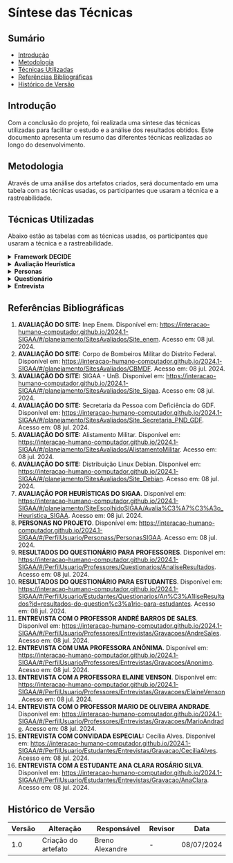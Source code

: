 # Síntese das Técnicas


## Sumário

- [Introdução](#Introdução)
- [Metodologia](#Metodologia)
- [Técnicas Utilizadas](#Técnicas-Utilizadas)
- [Referências Bibliográficas](#Referências-Bibliográficas)
- [Histórico de Versão](#Histórico-de-Versão)


## Introdução

Com a conclusão do projeto, foi realizada uma síntese das técnicas utilizadas para facilitar o estudo e a análise dos resultados obtidos. Este documento apresenta um resumo das diferentes técnicas realizadas ao longo do desenvolvimento.


## Metodologia

Através de uma análise dos artefatos criados, será documentado em uma tabela com as técnicas usadas, os participantes que usaram a técnica e a rastreabilidade.


## Técnicas Utilizadas

Abaixo estão as tabelas com as técnicas usadas, os participantes que usaram a técnica e a rastreabilidade.

<details>

<summary><b>Framework DECIDE</b></summary>
<br>
<center>

<b>Tabela 1:</b> Técnica utilizada no projeto: Framework DECIDE.

| Participantes | Rastreabilidade |
| - | - |
| Breno Alexandre | [Avaliação do site: Inep Enem](/planejamento/SitesAvaliados/Site_enem) |
| Bruno Araújo | [Avaliação do site: Corpo de Bombeiros Militar do Distrito Federal](/planejamento/SitesAvaliados/CBMDF) |
| Iago Passaglia | [Avaliação do site: SIGAA - UnB](/planejamento/SitesAvaliados/Site_Sigaa) |
| Larissa Stéfane | [Avaliação do site: Secretaria da Pessoa com Deficiência do GDF](/planejamento/SitesAvaliados/Site_Secretaria_PND_GDF) |
| Luana Medeiros | [Avaliação do site: Alistamento Militar](/planejamento/SitesAvaliados/AlistamentoMilitar) |
| Pedro Izarias | [Avaliação do site: Distribuição Linux Debian](/planejamento/SitesAvaliados/Site_Debian) |

<b>Autor:</b> <a href="https://github.com/brenoalexandre0/">Breno Alexandre</a>.

</center>

</details>


<details>

<summary><b>Avaliação Heurística</b></summary>
<br>
<center>

<b>Tabela 2:</b> Técnica utilizada no projeto: Avaliação Heurística.

| Participantes | Rastreabilidade |
| - | - |
| Larissa Stéfane | [Avaliação por Heurísticas do SIGAA](/planejamento/SiteEscolhidoSIGAA/Avaliação_Heuristica_SIGAA) |

<b>Autor:</b> <a href="https://github.com/brenoalexandre0/">Breno Alexandre</a>.

</center>

</details>


<details>

<summary><b>Personas</b></summary>
<br>
<center>

<b>Tabela 3:</b> Técnica utilizada no projeto: Personas.

| Participantes | Rastreabilidade |
| - | - |
| Bruno, Larissa e Pedro | [Personas no Projeto](/PerfilUsuario/Personass/PersonasSIGAA) |

<b>Autor:</b> <a href="https://github.com/brenoalexandre0/">Breno Alexandre</a>.

</center>

</details>


<details>

<summary><b>Questionário</b></summary>
<br>
<center>

<b>Tabela 4:</b> Técnica utilizada no projeto: Questionário.

| Participantes | Rastreabilidade |
| - | - |
| Larissa Stéfane | [Resultados do questionário para Professores](/PerfilUsuario/Professores/Questionarios/AnaliseResultados) |
| Breno, Bruno, Iago, Larissa, Luana e Pedro | [Resultados do questionário para estudantes](/PerfilUsuario/Estudantes/Questionarios/AnáliseResultados) |

<b>Autor:</b> <a href="https://github.com/brenoalexandre0/">Breno Alexandre</a>.

</center>

</details>


<details>

<summary><b>Entrevista</b></summary>
<br>
<center>

<b>Tabela 5:</b> Técnica utilizada no projeto: Entrevista.

| Participantes | Rastreabilidade |
| - | - |
| Larissa Stéfane | [Entrevista com o professor André Barros de Sales](/PerfilUsuario/Professores/Entrevistas/Gravacoes/AndreSales) |
| Larissa Stéfane | [Entrevista com uma professora anônima](/PerfilUsuario/Professores/Entrevistas/Gravacoes/Anonimo) |
| Larissa Stéfane | [Entrevista com a professora Elaine Venson](/PerfilUsuario/Professores/Entrevistas/Gravacoes/ElaineVenson) |
| Larissa Stéfane | [Entrevista com o professor Mario de Oliveira Andrade](/PerfilUsuario/Professores/Entrevistas/Gravacoes/MarioAndrade) |
| Larissa Stéfane | [Entrevista com convidada especial: Cecília Alves](/PerfilUsuario/Estudantes/Entrevistas/Gravacao/CeciliaAlves) |
| Breno Alexandre | [Entrevista com a estudante Ana Clara Rosário Silva](/PerfilUsuario/Estudantes/Entrevistas/Gravacao/AnaClara) |
| Larissa Stéfane | [Entrevista com o estudante Bruno Martins Bomfim](/PerfilUsuario/Estudantes/Entrevistas/Gravacao/BrunoMartins) |

<b>Autor:</b> <a href="https://github.com/brenoalexandre0/">Breno Alexandre</a>.

</center>

</details>




## Referências Bibliográficas

1. <b>AVALIAÇÃO DO SITE:</b> Inep Enem. Disponível em: <https://interacao-humano-computador.github.io/2024.1-SIGAA/#/planejamento/SitesAvaliados/Site_enem>. Acesso em: 08 jul. 2024.
2. <b>AVALIAÇÃO DO SITE:</b> Corpo de Bombeiros Militar do Distrito Federal. Disponível em: <https://interacao-humano-computador.github.io/2024.1-SIGAA/#/planejamento/SitesAvaliados/CBMDF>. Acesso em: 08 jul. 2024.
3. <b>AVALIAÇÃO DO SITE:</b> SIGAA - UnB. Disponível em: <https://interacao-humano-computador.github.io/2024.1-SIGAA/#/planejamento/SitesAvaliados/Site_Sigaa>. Acesso em: 08 jul. 2024.
4. <b>AVALIAÇÃO DO SITE:</b> Secretaria da Pessoa com Deficiência do GDF. Disponível em: <https://interacao-humano-computador.github.io/2024.1-SIGAA/#/planejamento/SitesAvaliados/Site_Secretaria_PND_GDF>. Acesso em: 08 jul. 2024.
5. <b>AVALIAÇÃO DO SITE:</b> Alistamento Militar. Disponível em: <https://interacao-humano-computador.github.io/2024.1-SIGAA/#/planejamento/SitesAvaliados/AlistamentoMilitar>. Acesso em: 08 jul. 2024.
6. <b>AVALIAÇÃO DO SITE:</b> Distribuição Linux Debian. Disponível em: <https://interacao-humano-computador.github.io/2024.1-SIGAA/#/planejamento/SitesAvaliados/Site_Debian>. Acesso em: 08 jul. 2024.
7. <b>AVALIAÇÃO POR HEURÍSTICAS DO SIGAA</b>. Disponível em: <https://interacao-humano-computador.github.io/2024.1-SIGAA/#/planejamento/SiteEscolhidoSIGAA/Avalia%C3%A7%C3%A3o_Heuristica_SIGAA>. Acesso em: 08 jul. 2024.
8. <b>PERSONAS NO PROJETO</b>. Disponível em: <https://interacao-humano-computador.github.io/2024.1-SIGAA/#/PerfilUsuario/Personass/PersonasSIGAA>. Acesso em: 08 jul. 2024.
9. <b>RESULTADOS DO QUESTIONÁRIO PARA PROFESSORES</b>. Disponível em: <https://interacao-humano-computador.github.io/2024.1-SIGAA/#/PerfilUsuario/Professores/Questionarios/AnaliseResultados>. Acesso em: 08 jul. 2024.
10. <b>RESULTADOS DO QUESTIONÁRIO PARA ESTUDANTES</b>. Disponível em: <https://interacao-humano-computador.github.io/2024.1-SIGAA/#/PerfilUsuario/Estudantes/Questionarios/An%C3%A1liseResultados?id=resultados-do-question%c3%a1rio-para-estudantes>. Acesso em: 08 jul. 2024.
11. <b>ENTREVISTA COM O PROFESSOR ANDRÉ BARROS DE SALES</b>. Disponível em: <https://interacao-humano-computador.github.io/2024.1-SIGAA/#/PerfilUsuario/Professores/Entrevistas/Gravacoes/AndreSales>. Acesso em: 08 jul. 2024.
12. <b>ENTREVISTA COM UMA PROFESSORA ANÔNIMA</b>. Disponível em: <https://interacao-humano-computador.github.io/2024.1-SIGAA/#/PerfilUsuario/Professores/Entrevistas/Gravacoes/Anonimo>. Acesso em: 08 jul. 2024.
13. <b>ENTREVISTA COM A PROFESSORA ELAINE VENSON</b>. Disponível em: <https://interacao-humano-computador.github.io/2024.1-SIGAA/#/PerfilUsuario/Professores/Entrevistas/Gravacoes/ElaineVenson>. Acesso em: 08 jul. 2024.
14. <b>ENTREVISTA COM O PROFESSOR MARIO DE OLIVEIRA ANDRADE</b>. Disponível em: <https://interacao-humano-computador.github.io/2024.1-SIGAA/#/PerfilUsuario/Professores/Entrevistas/Gravacoes/MarioAndrade>. Acesso em: 08 jul. 2024.
15. <b>ENTREVISTA COM CONVIDADA ESPECIAL:</b> Cecília Alves. Disponível em: <https://interacao-humano-computador.github.io/2024.1-SIGAA/#/PerfilUsuario/Estudantes/Entrevistas/Gravacao/CeciliaAlves>. Acesso em: 08 jul. 2024.
16. <b>ENTREVISTA COM A ESTUDANTE ANA CLARA ROSÁRIO SILVA</b>. Disponível em: <https://interacao-humano-computador.github.io/2024.1-SIGAA/#/PerfilUsuario/Estudantes/Entrevistas/Gravacao/AnaClara>. Acesso em: 08 jul. 2024.


## Histórico de Versão

| Versão | Alteração | Responsável | Revisor | Data |
| ------ | --------- | ----------- | ------- | ---- |
| 1.0 | Criação do artefato | Breno Alexandre | - | 08/07/2024 |
